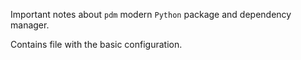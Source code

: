 Important notes about `pdm` modern `Python` package and dependency manager.

Contains file with the basic configuration.

